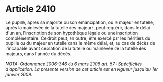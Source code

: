 # Article 2410

Le pupille, après sa majorité ou son émancipation, ou le majeur en tutelle, après la mainlevée de la tutelle des majeurs, peut requérir, dans le délai d'un an, l'inscription de son hypothèque légale ou une inscription complémentaire.   Ce droit peut, en outre, être exercé par les héritiers du pupille ou du majeur en tutelle dans le même délai, et, au cas de décès de l'incapable avant cessation de la tutelle ou mainlevée de la tutelle des majeurs, dans l'année du décès.<br/><br/><i>NOTA:  Ordonnance 2006-346 du 6 mars 2006 art. 57 : Spécificités d'application.  La présente version de cet article est en vigueur jusqu'au 1er janvier 2009.</i>